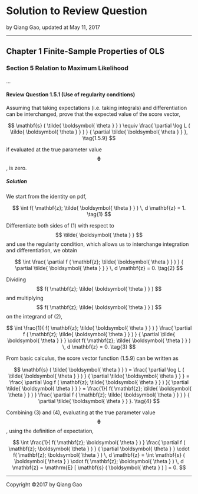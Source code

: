 # Solution to Review Question

by Qiang Gao, updated at May 11, 2017

---

## Chapter 1 Finite-Sample Properties of OLS

### Section 5 Relation to Maximum Likelihood

...

#### Review Question 1.5.1 (Use of regularity conditions)

Assuming that taking expectations (i.e. taking integrals) and differentiation can be interchanged, prove that the expected value of the score vector,

$$
\mathbf{s} ( \tilde{ \boldsymbol{ \theta } } ) \equiv
\frac{ \partial \log L ( \tilde{ \boldsymbol{ \theta } } ) }
{ \partial \tilde{ \boldsymbol{ \theta } } },
\tag{1.5.9}
$$

if evaluated at the true parameter value $$ \boldsymbol{\theta} $$, is zero.

##### Solution

We start from the identity on pdf,

$$
\int f( \mathbf{z}; \tilde{ \boldsymbol{ \theta } } ) \, d \mathbf{z} = 1.
\tag{1}
$$

Differentiate both sides of (1) with respect to $$ \tilde{ \boldsymbol{ \theta } } $$ and use the regularity condition, which allows us to interchange integration and differentiation, we obtain

$$
\int \frac{ \partial f ( \mathbf{z}; \tilde{ \boldsymbol{ \theta } } ) }
{ \partial \tilde{ \boldsymbol{ \theta } } }
\, d \mathbf{z} = 0.
\tag{2}
$$

Dividing $$ f( \mathbf{z}; \tilde{ \boldsymbol{ \theta } } ) $$ and multiplying $$ f( \mathbf{z}; \tilde{ \boldsymbol{ \theta } } ) $$ on the integrand of (2),

$$
\int \frac{1}{ f( \mathbf{z}; \tilde{ \boldsymbol{ \theta } } ) }
\frac{ \partial f ( \mathbf{z}; \tilde{ \boldsymbol{ \theta } } ) }
{ \partial \tilde{ \boldsymbol{ \theta } } } \cdot
f( \mathbf{z}; \tilde{ \boldsymbol{ \theta } } )
\, d \mathbf{z} = 0.
\tag{3}
$$

From basic calculus, the score vector function (1.5.9) can be written as

$$
\mathbf{s} ( \tilde{ \boldsymbol{ \theta } } ) =
\frac{ \partial \log L ( \tilde{ \boldsymbol{ \theta } } ) }
{ \partial \tilde{ \boldsymbol{ \theta } } } =
\frac{ \partial \log f ( \mathbf{z}; \tilde{ \boldsymbol{ \theta } } ) }{ \partial \tilde{ \boldsymbol{ \theta } } } =
\frac{1}{ f( \mathbf{z}; \tilde{ \boldsymbol{ \theta } } ) }
\frac{ \partial f ( \mathbf{z}; \tilde{ \boldsymbol{ \theta } } ) }
{ \partial \tilde{ \boldsymbol{ \theta } } }.
\tag{4}
$$

Combining (3) and (4), evaluating at the true parameter value $$\boldsymbol{ \theta }$$, using the definition of expectation,

$$
\int \frac{1}{ f( \mathbf{z}; \boldsymbol{ \theta } ) }
\frac{ \partial f ( \mathbf{z}; \boldsymbol{ \theta } ) }
{ \partial \boldsymbol{ \theta } } \cdot
f( \mathbf{z}; \boldsymbol{ \theta } )
\, d \mathbf{z} =
\int \mathbf{s} ( \boldsymbol{ \theta } ) \cdot
f( \mathbf{z}; \boldsymbol{ \theta } )
\, d \mathbf{z} =
\mathrm{E} [ \mathbf{s} ( \boldsymbol{ \theta } ) ]
= 0.
$$

---

Copyright ©2017 by Qiang Gao